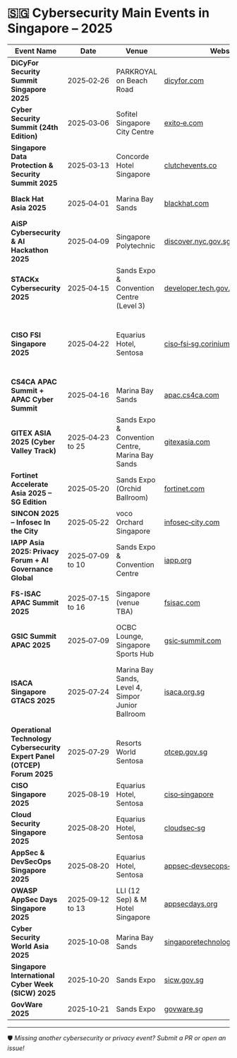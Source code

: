 # 🇸🇬 Cybersecurity Main Events in Singapore – 2025 

| Event Name | Date | Venue | Website | Description |
|------------|------|-------|---------|-------------|
| **DiCyFor Security Summit Singapore 2025** | 2025‑02‑26 | PARKROYAL on Beach Road | [dicyfor.com](https://www.dicyfor.com/singapore2025) | One‑day summit (~250 delegates) covering AI‑powered attacks, Zero Trust, cloud security, and digital risk resilience. |
| **Cyber Security Summit (24th Edition)** | 2025‑03‑06 | Sofitel Singapore City Centre | [exito‑e.com](https://exito-e.com/cybersecuritysummit/singapore/) | Summit for CISOs exploring AI threats, next‑gen defenses, and cross‑border compliance. |
| **Singapore Data Protection & Security Summit 2025** | 2025‑03‑13 | Concorde Hotel Singapore | [clutchevents.co](https://www.clutchevents.co/events/singapore-data-protection-security-summit-2025) | Data protection and ML-in‑security conference for DPOs and IT leaders. |
| **Black Hat Asia 2025** | 2025‑04‑01 | Marina Bay Sands | [blackhat.com](https://www.blackhat.com/asia-25/) | Premier technical security conference with Trainings, Briefings, and Demos. |
| **AiSP Cybersecurity & AI Hackathon 2025** | 2025‑04‑09 | Singapore Polytechnic | [discover.nyc.gov.sg](https://discover.nyc.gov.sg/omw/Join-Programmes/2025/04/AiSP-Hackathon-on-9---11-April) | 3‑day hackathon with real‑world cyber/AI challenges, mentoring, and prizes. |
| **STACKx Cybersecurity 2025** | 2025‑04‑15 | Sands Expo & Convention Centre (Level 3) | [developer.tech.gov.sg](https://www.developer.tech.gov.sg/communities/events/conferences/stackx-cybersecurity-2025/) | GovTech‑led “Securing Tomorrow’s Digital Frontier” conference. |
| **CISO FSI Singapore 2025** | 2025‑04‑22 | Equarius Hotel, Sentosa | [ciso‑fsi‑sg.coriniumintelligence.com](https://ciso-fsi-sg.coriniumintelligence.com/) | In‑person summit for senior InfoSec leaders in Financial Services & Insurance—covering cyber‑resilience, fraud, AI, regulation, and endpoint/cloud security :contentReference[oaicite:1]{index=1}. |
| **CS4CA APAC Summit + APAC Cyber Summit** | 2025‑04‑16 | Marina Bay Sands | [apac.cs4ca.com](https://apac.cs4ca.com) | Conference on cybersecurity for critical infrastructure & supply chains. |
| **GITEX ASIA 2025 (Cyber Valley Track)** | 2025‑04‑23 to 25 | Sands Expo & Convention Centre, Marina Bay Sands | [gitexasia.com](https://gitexasia.com/) | Asia’s premier tech expo debuting in Singapore, with co‑located events including **GITEX Cyber Valley Asia**, showcasing cybersecurity innovations, AI-enabled defense, and industry cross‑sector digital tech. |
| **Fortinet Accelerate Asia 2025 – SG Edition** | 2025‑05‑20 | Sands Expo (Orchid Ballroom) | [fortinet.com](https://events.fortinet.com/accelerateasia2025-SG) | Fortinet’s regional event on innovation, threat‑intel, and zero‑trust. |
| **SINCON 2025 – Infosec In the City** | 2025‑05‑22 | voco Orchard Singapore | [infosec‑city.com](https://www.infosec-city.com/sin-25) | Technical infosec conference with tracks, labs, villages, and CTF. |
| **IAPP Asia 2025: Privacy Forum + AI Governance Global** | 2025‑07‑09 to 10 | Sands Expo & Convention Centre | [iapp.org](https://iapp.org/conference/iapp-asia-privacy-forum/) | Regional privacy & AI governance conference with regulators and cross‑border policy sessions :contentReference[oaicite:2]{index=2}. |
| **FS-ISAC APAC Summit 2025** | 2025‑07‑15 to 16 | Singapore (venue TBA) | [fsisac.com](https://www.fsisac.com/events/2025-apac) | Regional financial services cyber summit with tracks on Intelligence, Security, and Resilience. Includes a tabletop exercise on 14 July. |
| **GSIC Summit APAC 2025** | 2025‑07‑09 | OCBC Lounge, Singapore Sports Hub | [gsic‑summit.com](https://apac.gsic-summit.com/) | Sports‑tech summit focusing on AI, compliance, privacy, and cybersecurity in sports. |
| **ISACA Singapore GTACS 2025** | 2025‑07‑24 | Marina Bay Sands, Level 4, Simpor Junior Ballroom | [isaca.org.sg](https://www.isaca.org.sg/events/gtacs-2025) | Annual conference by ISACA Singapore Chapter. Focuses on governance, audit, risk, cybersecurity, and innovation under the theme “Balancing Security and Agility to Foster Digital Trust in the Age of Innovation.” |
| **Operational Technology Cybersecurity Expert Panel (OTCEP) Forum 2025** | 2025‑07‑29 | Resorts World Sentosa | [otcep.gov.sg](https://otcep.gov.sg) | OT‑focused cybersecurity forum with expert panels and technology showcases. |
| **CISO Singapore 2025** | 2025‑08‑19 | Equarius Hotel, Sentosa | [ciso‑singapore](https://ciso-sing.coriniumintelligence.com) | Leadership-level event for CISOs on resilience, AI threats, data protection. |
| **Cloud Security Singapore 2025** | 2025‑08‑20 | Equarius Hotel, Sentosa | [cloudsec‑sg](https://cloudsec-sg.coriniumintelligence.com) | Cloud security strategy and AI‑centric threat defense summit. |
| **AppSec & DevSecOps Singapore 2025** | 2025‑08‑20 | Equarius Hotel, Sentosa | [appsec‑devsecops‑sg](https://appsec-devsecops-sg.coriniumintelligence.com) | Event focused on secure CI/CD pipelines and DevSecOps automation. |
| **OWASP AppSec Days Singapore 2025** | 2025‑09‑12 to 13 | LLI (12 Sep) & M Hotel Singapore | [appsecdays.org](https://singapore.appsecdays.org/) | Training, CTF, conference, expo, and networking for AppSec pros. |
| **Cyber Security World Asia 2025** | 2025‑10‑08 | Marina Bay Sands | [singaporetechnologyweek.com](https://www.singaporetechnologyweek.com/cyber-security-world) | Region’s flagship cybersecurity expo and conference. |
| **Singapore International Cyber Week (SICW) 2025** | 2025‑10‑20 | Sands Expo | [sicw.gov.sg](https://www.sicw.gov.sg) | CSA-hosted mega-event for global cyber leaders. |
| **GovWare 2025** | 2025‑10‑21 | Sands Expo | [govware.sg](https://www.govware.sg) | Major cybersecurity exhibition, part of SICW with 13 K+ attendees. |

---

🛡️ *Missing another cybersecurity or privacy event? Submit a PR or open an issue!*
